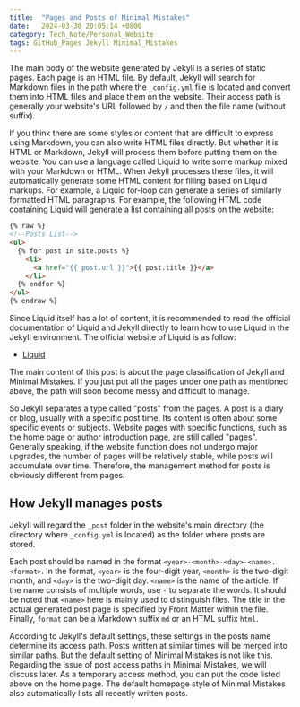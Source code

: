 ```yaml
---
title:  "Pages and Posts of Minimal Mistakes"
date:   2024-03-30 20:05:14 +0800
category: Tech_Note/Personal_Website
tags: GitHub_Pages Jekyll Minimal_Mistakes
---
```


The main body of the website generated by Jekyll is a series of static pages. Each page is an HTML file. By default, Jekyll will search for Markdown files in the path where the `_config.yml` file is located and convert them into HTML files and place them on the website. Their access path is generally your website's URL followed by `/` and then the file name (without suffix).

If you think there are some styles or content that are difficult to express using Markdown, you can also write HTML files directly. But whether it is HTML or Markdown, Jekyll will process them before putting them on the website. You can use a language called Liquid to write some markup mixed with your Markdown or HTML. When Jekyll processes these files, it will automatically generate some HTML content for filling based on Liquid markups. For example, a Liquid for-loop can generate a series of similarly formatted HTML paragraphs. For example, the following HTML code containing Liquid will generate a list containing all posts on the website:

```html
{% raw %}
<!--Posts List-->
<ul>
  {% for post in site.posts %}
    <li>
      <a href="{{ post.url }}">{{ post.title }}</a>
    </li>
  {% endfor %}
</ul>
{% endraw %}
```

Since Liquid itself has a lot of content, it is recommended to read the official documentation of Liquid and Jekyll directly to learn how to use Liquid in the Jekyll environment. The official website of Liquid is as follow:

* [Liquid](https://shopify.github.io/liquid/)

The main content of this post is about the page classification of Jekyll and Minimal Mistakes. If you just put all the pages under one path as mentioned above, the path will soon become messy and difficult to manage.

So Jekyll separates a type called "posts" from the pages. A post is a diary or blog, usually with a specific post time. Its content is often about some specific events or subjects. Website pages with specific functions, such as the home page or author introduction page, are still called "pages". Generally speaking, if the website function does not undergo major upgrades, the number of pages will be relatively stable, while posts will accumulate over time. Therefore, the management method for posts is obviously different from pages.

## How Jekyll manages posts

Jekyll will regard the `_post` folder in the website's main directory (the directory where `_config.yml` is located) as the folder where posts are stored.

Each post should be named in the format `<year>-<month>-<day>-<name>.<format>`. In the format, `<year>` is the four-digit year, `<month>` is the two-digit month, and `<day>` is the two-digit day. `<name>` is the name of the article. If the name consists of multiple words, use `-` to separate the words. It should be noted that `<name>` here is mainly used to distinguish files. The title in the actual generated post page is specified by Front Matter within the file. Finally, `format` can be a Markdown suffix `md` or an HTML suffix `html`. 

According to Jekyll's default settings, these settings in the posts name determine its access path. Posts written at similar times will be merged into similar paths. But the default setting of Minimal Mistakes is not like this. Regarding the issue of post access paths in Minimal Mistakes, we will discuss later. As a temporary access method, you can put the code listed above on the home page. The default homepage style of Minimal Mistakes also automatically lists all recently written posts.

## 


<!--To Be Continue-->
<!--更多约定还是参考 Jekyll-->
<!--Jekyll 使用这些自动分类，但是 Minimal Mistake 不是-->
<!--front 信息-->
<!--defaults 信息-->
<!--title 覆盖文件名，路径问题，起名建议-->
<!--分类管理建议-->
<!--pages 的处理方式-->
<!--其他类别，例如写一本书，就可以建立一个新的类别-->
<!--使用初始化工具可以，但是理解每一行配置更重要，所以一行一行抄也是一个办法-->
